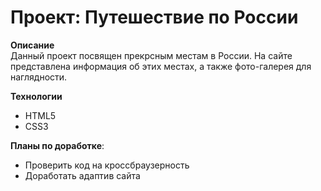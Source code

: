 # Проект: Путешествие по России

**Описание**  
Данный проект посвящен прекрсным местам в России. На сайте представлена информация об этих местах, а также фото-галерея для наглядности.

**Технологии**
* HTML5
* CSS3

**Планы по доработке**:
* Проверить код на кроссбраузерность
* Доработать адаптив сайта
